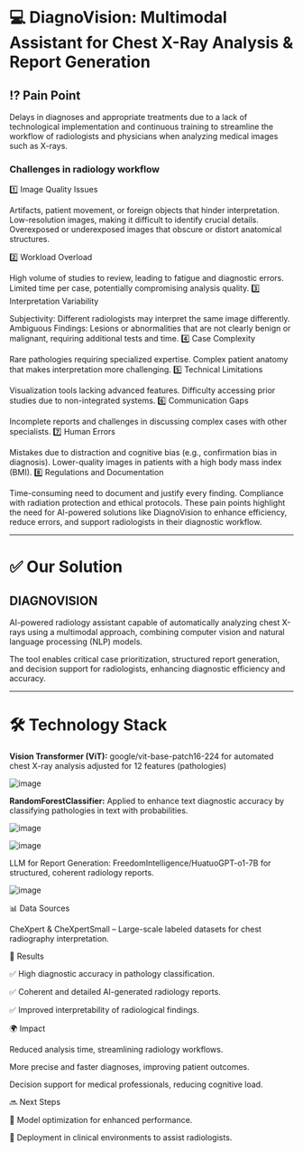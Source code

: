 # 💻 **DiagnoVision: Multimodal Assistant for Chest X-Ray Analysis & Report Generation**

## ⁉️ **Pain Point**

Delays in diagnoses and appropriate treatments due to a lack of technological implementation and continuous training to streamline the workflow of radiologists and physicians when analyzing medical images such as X-rays.

### **Challenges in radiology workflow**

1️⃣ Image Quality Issues

Artifacts, patient movement, or foreign objects that hinder interpretation.
Low-resolution images, making it difficult to identify crucial details.
Overexposed or underexposed images that obscure or distort anatomical structures.

2️⃣ Workload Overload

High volume of studies to review, leading to fatigue and diagnostic errors.
Limited time per case, potentially compromising analysis quality.
3️⃣ Interpretation Variability

Subjectivity: Different radiologists may interpret the same image differently.
Ambiguous Findings: Lesions or abnormalities that are not clearly benign or malignant, requiring additional tests and time.
4️⃣ Case Complexity

Rare pathologies requiring specialized expertise.
Complex patient anatomy that makes interpretation more challenging.
5️⃣ Technical Limitations

Visualization tools lacking advanced features.
Difficulty accessing prior studies due to non-integrated systems.
6️⃣ Communication Gaps

Incomplete reports and challenges in discussing complex cases with other specialists.
7️⃣ Human Errors

Mistakes due to distraction and cognitive bias (e.g., confirmation bias in diagnosis).
Lower-quality images in patients with a high body mass index (BMI).
8️⃣ Regulations and Documentation

Time-consuming need to document and justify every finding.
Compliance with radiation protection and ethical protocols.
These pain points highlight the need for AI-powered solutions like DiagnoVision to enhance efficiency, reduce errors, and support radiologists in their diagnostic workflow.

--------------------------------------------------------------------------------------------------------------------------------------------

# ✅ Our Solution

## **DIAGNOVISION**

AI-powered radiology assistant capable of automatically analyzing chest X-rays using a multimodal approach, combining computer vision and natural language processing (NLP) models.

The tool enables critical case prioritization, structured report generation, and decision support for radiologists, enhancing diagnostic efficiency and accuracy.

------------------------------------------------------------------------------------------------------------------------------------------

# 🛠 **Technology Stack**

**Vision Transformer (ViT):** google/vit-base-patch16-224 for automated chest X-ray analysis adjusted for 12 features (pathologies)

![image](https://github.com/user-attachments/assets/64024ee1-31f8-4501-af6f-acdfd4caa112)


**RandomForestClassifier:** Applied to enhance text diagnostic accuracy by classifying pathologies in text with probabilities.

![image](https://github.com/user-attachments/assets/135a5792-4913-4448-bb5a-612e77f8f662)

![image](https://github.com/user-attachments/assets/9080f401-fd35-414d-bd4a-51fb73f93b65)



LLM for Report Generation: FreedomIntelligence/HuatuoGPT-o1-7B for structured, coherent radiology reports.

![image](https://github.com/user-attachments/assets/5db1979f-82ba-4580-bdc8-2fbde9ee6b3a)


📊 Data Sources

CheXpert & CheXpertSmall – Large-scale labeled datasets for chest radiography interpretation.


🚀 Results

✅ High diagnostic accuracy in pathology classification.

✅ Coherent and detailed AI-generated radiology reports.

✅ Improved interpretability of radiological findings.


🌍 Impact

Reduced analysis time, streamlining radiology workflows.

More precise and faster diagnoses, improving patient outcomes.

Decision support for medical professionals, reducing cognitive load.


🔜 Next Steps

🔹 Model optimization for enhanced performance.

🔹 Deployment in clinical environments to assist radiologists.



